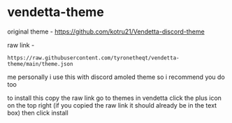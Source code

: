 # vendetta-theme
original theme - https://github.com/kotru21/Vendetta-discord-theme

raw link -
```
https://raw.githubusercontent.com/tyronetheqt/vendetta-theme/main/theme.json
```
me personally i use this with discord amoled theme so i recommend you do too

to install this copy the raw link go to themes in vendetta click the plus icon on the top right (if you copied the raw link it should already be in the text box) then click install
